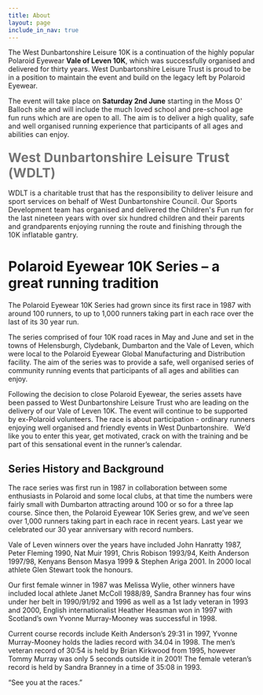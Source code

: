 ```yaml
---
title: About
layout: page
include_in_nav: true
---
```

The West Dunbartonshire Leisure 10K is a continuation of the highly popular Polaroid Eyewear **Vale of Leven 10K**, which was successfully organised and delivered for thirty years. West Dunbartonshire Leisure Trust is proud to be in a position to maintain the event and build on the legacy left by Polaroid Eyewear.

<span style="letter-spacing: 0.01em;">The event will take place on</span> **Saturday 2nd June** <span style="letter-spacing: 0.01em;">starting in the Moss O' Balloch site and will include the much loved school and pre-school age fun runs which are are open to all. The aim is to deliver a high quality, safe and well organised running experience that participants of all ages and abilities can enjoy.</span>

### <span style="font-size: 26px; color: rgb(116, 116, 116); letter-spacing: 0.01em;">**West Dunbartonshire Leisure Trust (WDLT)**</span>

<span style="letter-spacing: 0.18px;">WDLT is a charitable trust that has the responsibility to deliver leisure and sport services on behalf of West Dunbartonshire Council. Our Sports Development team has organised and delivered the Children's Fun run for the last nineteen years with over six hundred children and their parents and grandparents enjoying running the route and finishing through the 10K inflatable gantry. </span>

# Polaroid Eyewear 10K Series – a great running tradition

The Polaroid Eyewear 10K Series had grown since its first race in 1987 with around 100 runners, to up to 1,000 runners taking part in each race over the last of its 30 year run.

The series comprised of four 10K road races in May and June and set in the towns of Helensburgh, Clydebank, Dumbarton and the Vale of Leven, which were local to the Polaroid Eyewear Global Manufacturing and Distribution facility. The aim of the series was to provide a safe, well organised series of community running events that participants of all ages and abilities can enjoy.

Following the decision to close Polaroid Eyewear, the series assets have been passed to West Dunbartonshire Leisure Trust who are leading on the delivery of our Vale of Leven 10K. The event will continue to be supported by ex-Polaroid volunteers. The race is about participation - ordinary runners enjoying well organised and friendly events in West Dunbartonshire.   We’d like you to enter this year, get motivated, crack on with the training and be part of this sensational event in the runner’s calendar.

## Series History and Background

The race series was first run in 1987 in collaboration between some enthusiasts in Polaroid and some local clubs, at that time the numbers were fairly small with Dumbarton attracting around 100 or so for a three lap course. Since then, the Polaroid Eyewear 10K Series grew, and we’ve seen over 1,000 runners taking part in each race in recent years. Last year we celebrated our 30 year anniversary with record numbers.

Vale of Leven winners over the years have included John Hanratty 1987, Peter Fleming 1990, Nat Muir 1991, Chris Robison 1993/94, Keith Anderson 1997/98, Kenyans Benson Masya 1999 & Stephen Ariga 2001. In 2000 local athlete Glen Stewart took the honours.

Our first female winner in 1987 was Melissa Wylie, other winners have included local athlete Janet McColl 1988/89, Sandra Branney has four wins under her belt in 1990/91/92 and 1996 as well as a 1st lady veteran in 1993 and 2000, English internationalist Heather Heasman won in 1997 with Scotland’s own Yvonne Murray-Mooney was successful in 1998.

Current course records include Keith Anderson’s 29:31 in 1997, Yvonne Murray-Mooney holds the ladies record with 34.04 in 1998. The men’s veteran record of 30:54 is held by Brian Kirkwood from 1995, however Tommy Murray was only 5 seconds outside it in 2001! The female veteran’s record is held by Sandra Branney in a time of 35:08 in 1993.

“See you at the races.”

